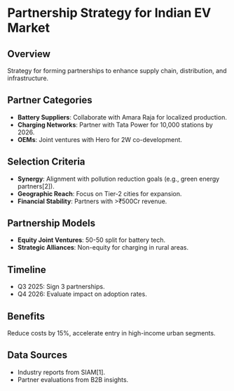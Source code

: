 # Partnership Strategy for Indian EV Market

## Overview
Strategy for forming partnerships to enhance supply chain, distribution, and infrastructure.

## Partner Categories
- **Battery Suppliers**: Collaborate with Amara Raja for localized production.
- **Charging Networks**: Partner with Tata Power for 10,000 stations by 2026.
- **OEMs**: Joint ventures with Hero for 2W co-development.

## Selection Criteria
- **Synergy**: Alignment with pollution reduction goals (e.g., green energy partners[2]).
- **Geographic Reach**: Focus on Tier-2 cities for expansion.
- **Financial Stability**: Partners with >₹500Cr revenue.

## Partnership Models
- **Equity Joint Ventures**: 50-50 split for battery tech.
- **Strategic Alliances**: Non-equity for charging in rural areas.

## Timeline
- Q3 2025: Sign 3 partnerships.
- Q4 2026: Evaluate impact on adoption rates.

## Benefits
Reduce costs by 15%, accelerate entry in high-income urban segments.

## Data Sources
- Industry reports from SIAM[1].
- Partner evaluations from B2B insights.

